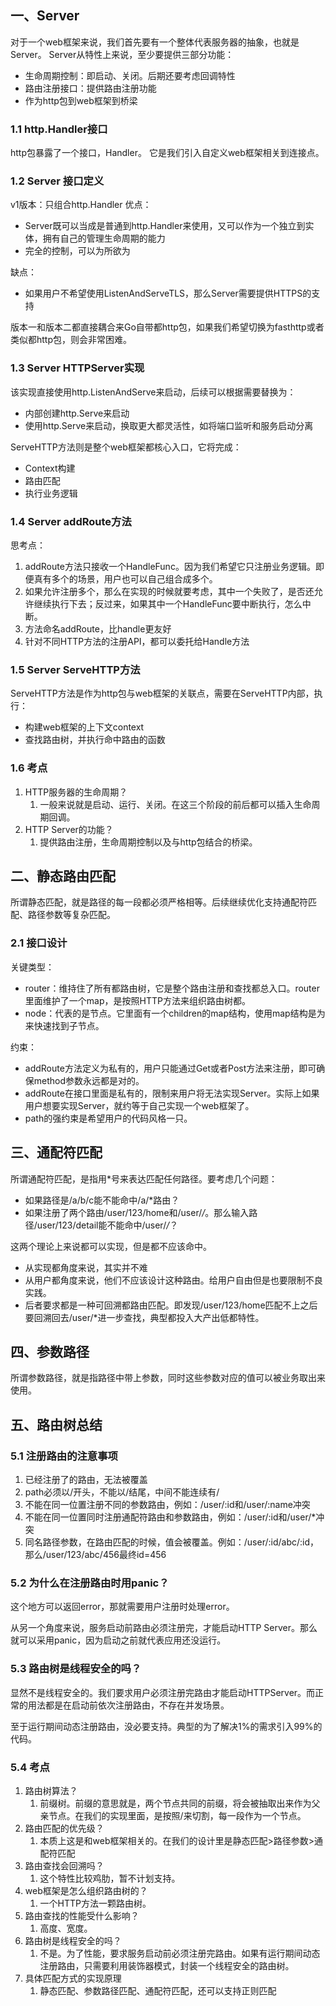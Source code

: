 
## 一、Server
对于一个web框架来说，我们首先要有一个整体代表服务器的抽象，也就是Server。
Server从特性上来说，至少要提供三部分功能：
- 生命周期控制：即启动、关闭。后期还要考虑回调特性
- 路由注册接口：提供路由注册功能
- 作为http包到web框架到桥梁

### 1.1 http.Handler接口
http包暴露了一个接口，Handler。
它是我们引入自定义web框架相关到连接点。

### 1.2 Server 接口定义
v1版本：只组合http.Handler
优点：
- Server既可以当成是普通到http.Handler来使用，又可以作为一个独立到实体，拥有自己的管理生命周期的能力
- 完全的控制，可以为所欲为

缺点：
- 如果用户不希望使用ListenAndServeTLS，那么Server需要提供HTTPS的支持

版本一和版本二都直接耦合来Go自带都http包，如果我们希望切换为fasthttp或者类似都http包，则会非常困难。

### 1.3 Server HTTPServer实现
该实现直接使用http.ListenAndServe来启动，后续可以根据需要替换为：
- 内部创建http.Serve来启动
- 使用http.Serve来启动，换取更大都灵活性，如将端口监听和服务启动分离

ServeHTTP方法则是整个web框架都核心入口，它将完成：
- Context构建
- 路由匹配
- 执行业务逻辑

### 1.4 Server addRoute方法

思考点：
1. addRoute方法只接收一个HandleFunc。因为我们希望它只注册业务逻辑。即便真有多个的场景，用户也可以自己组合成多个。
2. 如果允许注册多个，那么在实现的时候就要考虑，其中一个失败了，是否还允许继续执行下去；反过来，如果其中一个HandleFunc要中断执行，怎么中断。
3. 方法命名addRoute，比handle更友好
4. 针对不同HTTP方法的注册API，都可以委托给Handle方法

### 1.5 Server ServeHTTP方法
ServeHTTP方法是作为http包与web框架的关联点，需要在ServeHTTP内部，执行：
- 构建web框架的上下文context
- 查找路由树，并执行命中路由的函数

### 1.6 考点
1. HTTP服务器的生命周期？
   1. 一般来说就是启动、运行、关闭。在这三个阶段的前后都可以插入生命周期回调。
2. HTTP Server的功能？
   1. 提供路由注册，生命周期控制以及与http包结合的桥梁。

## 二、静态路由匹配
所谓静态匹配，就是路径的每一段都必须严格相等。后续继续优化支持通配符匹配、路径参数等复杂匹配。

### 2.1 接口设计
关键类型：
- router：维持住了所有都路由树，它是整个路由注册和查找都总入口。router里面维护了一个map，是按照HTTP方法来组织路由树都。
- node：代表的是节点。它里面有一个children的map结构，使用map结构是为来快速找到子节点。

约束：
- addRoute方法定义为私有的，用户只能通过Get或者Post方法来注册，即可确保method参数永远都是对的。
- addRoute在接口里面是私有的，限制来用户将无法实现Server。实际上如果用户想要实现Server，就约等于自己实现一个web框架了。
- path的强约束是希望用户的代码风格一只。

## 三、通配符匹配
所谓通配符匹配，是指用*号来表达匹配任何路径。要考虑几个问题：
- 如果路径是/a/b/c能不能命中/a/*路由？
- 如果注册了两个路由/user/123/home和/user/*/*。那么输入路径/user/123/detail能不能命中/user/*/*？

这两个理论上来说都可以实现，但是都不应该命中。
- 从实现都角度来说，其实并不难
- 从用户都角度来说，他们不应该设计这种路由。给用户自由但是也要限制不良实践。
- 后者要求都是一种可回溯都路由匹配。即发现/user/123/home匹配不上之后要回溯回去/user/*进一步查找，典型都投入大产出低都特性。

## 四、参数路径
所谓参数路径，就是指路径中带上参数，同时这些参数对应的值可以被业务取出来使用。

## 五、路由树总结
### 5.1 注册路由的注意事项
1. 已经注册了的路由，无法被覆盖
2. path必须以/开头，不能以/结尾，中间不能连续有/
3. 不能在同一位置注册不同的参数路由，例如：/user/:id和/user/:name冲突
4. 不能在同一位置同时注册通配符路由和参数路由，例如：/user/:id和/user/*冲突
5. 同名路径参数，在路由匹配的时候，值会被覆盖。例如：/user/:id/abc/:id，那么/user/123/abc/456最终id=456

### 5.2 为什么在注册路由时用panic？
这个地方可以返回error，那就需要用户注册时处理error。

从另一个角度来说，服务启动前路由必须注册完，才能启动HTTP Server。那么就可以采用panic，因为启动之前就代表应用还没运行。

### 5.3 路由树是线程安全的吗？
显然不是线程安全的。我们要求用户必须注册完路由才能启动HTTPServer。而正常的用法都是在启动前依次注册路由，不存在并发场景。

至于运行期间动态注册路由，没必要支持。典型的为了解决1%的需求引入99%的代码。

### 5.4 考点
1. 路由树算法？
   1. 前缀树。前缀的意思就是，两个节点共同的前缀，将会被抽取出来作为父亲节点。在我们的实现里面，是按照/来切割，每一段作为一个节点。
2. 路由匹配的优先级？
   1. 本质上这是和web框架相关的。在我们的设计里是静态匹配>路径参数>通配符匹配
3. 路由查找会回溯吗？
   1. 这个特性比较鸡肋，暂不计划支持。
4. web框架是怎么组织路由树的？
   1. 一个HTTP方法一颗路由树。
5. 路由查找的性能受什么影响？
   1. 高度、宽度。
6. 路由树是线程安全的吗？
   1. 不是。为了性能，要求服务启动前必须注册完路由。如果有运行期间动态注册路由，只需要利用装饰器模式，封装一个线程安全的路由树。
7. 具体匹配方式的实现原理
   1. 静态匹配、参数路径匹配、通配符匹配，还可以支持正则匹配






